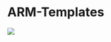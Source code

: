 # ARM-Templates
<a href="https://azuredeploy.net/" target="_blank">
    <img src="http://azuredeploy.net/deploybutton.png"/>
</a>